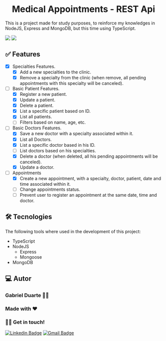 <h1 align="center"> Medical Appointments - REST Api </h1>
<p>This is a project made for study purposes, to reinforce my knowledges in NodeJS, Express and MongoDB, but this time using TypeScript.</p>

<img src="https://img.shields.io/badge/license-MIT-green"> <img src="https://img.shields.io/github/stars/Duarte64/medical_RESTAPI">

## ✅ Features

- [x] Specialties Features.
    - [x] Add a new specialties to the clinic.
    - [x] Remove a specialty from the clinic (when remove, all pending appointments with this specialty will be canceled).
- [ ] Basic Patient Features.
    - [x] Register a new patient.
    - [x] Update a patient.
    - [x] Delete a patient.
    - [x] List a specific patient based on ID.
    - [x] List all patients.
    - [ ] Filters based on name, age, etc.
- [ ] Basic Doctors Features.
    - [x] Save a new doctor with a specialty associated within it.
    - [x] List all Doctors.
    - [x] List a specific doctor based in his ID.
    - [ ] List doctors based on his specialties.
    - [x] Delete a doctor (when deleted, all his pending appointments will be canceled).
    - [x] Update a doctor.
- [ ] Appointments
    - [x] Create a new appointment, with a specialty, doctor, patient, date and time associated within it.
    - [ ] Change appointments status.
    - [ ] Prevent user to register an appointment at the same date, time and doctor.

## 🛠 Tecnologies

The following tools where used in the development of this project:

- TypeScript
- NodeJS
  - Express
  - Mongoose
- MongoDB

## 💻 Autor

### Gabriel Duarte 🧑‍💻
### Made with ❤️
### 👋🏽 Get in touch!

[![Linkedin Badge](https://img.shields.io/badge/-Gabriel-blue?style=flat-square&logo=Linkedin&logoColor=white&link=https://www.linkedin.com/in/gabriel-duarte-da-paz-figueiredo-3aaa35197/)](https://www.linkedin.com/in/gabriel-duarte-da-paz-figueiredo-3aaa35197/) 
[![Gmail Badge](https://img.shields.io/badge/-gabriel.duartepaz@gmail.com-c14438?style=flat-square&logo=Gmail&logoColor=white&link=mailto:gabriel.duartepaz@gmail.com)](mailto:gabriel.duartepaz@gmail.com)
<br>
